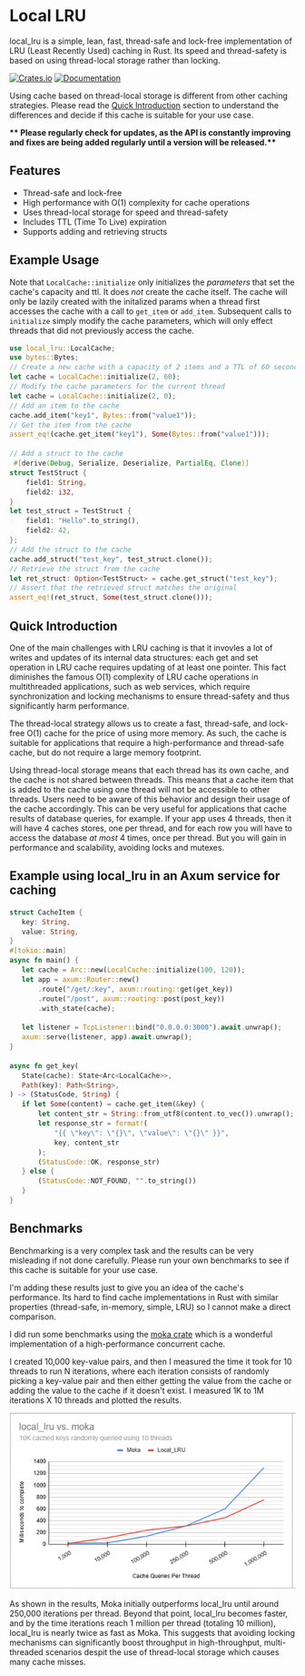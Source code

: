 # Local LRU

local_lru is a simple, lean, fast, thread-safe and lock-free implementation of LRU (Least Recently Used) caching in Rust. 
Its speed and thread-safety is based on using thread-local storage rather than locking. 

[![Crates.io](https://img.shields.io/crates/v/local_lru)](https://crates.io/crates/local_lru)
[![Documentation](https://docs.rs/local_lru/badge.svg)](https://docs.rs/local_lru)

Using cache based on thread-local storage is different from other caching strategies. Please read the [Quick Introduction](#quick-introduction) section to understand the differences and decide if this cache is suitable for your use case.

__** Please regularly check for updates, as the API is constantly improving and fixes are being added regularly until a version will be released.**__

## Features

- Thread-safe and lock-free
- High performance with O(1) complexity for cache operations
- Uses thread-local storage for speed and thread-safety
- Includes TTL (Time To Live) expiration
- Supports adding and retrieving structs

## Example Usage

Note that `LocalCache::initialize` only initializes the _parameters_ that set the cache's capacity and ttl. It does _not_ create the cache itself.
The cache will only be lazily created with the initalized params when a thread first accesses the cache with a call to `get_item` or `add_item`. Subsequent calls to `initialize` simply modify the cache parameters, which will only effect threads that did not previously access the cache.

```rust
use local_lru::LocalCache;  
use bytes::Bytes;
// Create a new cache with a capacity of 2 items and a TTL of 60 seconds 
let cache = LocalCache::initialize(2, 60);
// Modify the cache parameters for the current thread
let cache = LocalCache::initialize(2, 0);
// Add an item to the cache
cache.add_item("key1", Bytes::from("value1"));
// Get the item from the cache
assert_eq!(cache.get_item("key1"), Some(Bytes::from("value1")));

// Add a struct to the cache
 #[derive(Debug, Serialize, Deserialize, PartialEq, Clone)]
struct TestStruct {
    field1: String,
    field2: i32,
}
let test_struct = TestStruct {
    field1: "Hello".to_string(),
    field2: 42,
};
// Add the struct to the cache
cache.add_struct("test_key", test_struct.clone());
// Retrieve the struct from the cache
let ret_struct: Option<TestStruct> = cache.get_struct("test_key");
// Assert that the retrieved struct matches the original
assert_eq!(ret_struct, Some(test_struct.clone()));
```


## Quick Introduction

 One of the main challenges with LRU caching is that it invovles a lot of writes and updates of its internal data structures: each get and set operation in LRU cache requires updating of at least one pointer.
 This fact diminishes the famous O(1) complexity of LRU cache operations in multithreaded applications, such as web services, which require synchronization and locking mechanisms to ensure thread-safety and thus significantly harm performance.

 The thread-local strategy allows us to create a fast, thread-safe, and lock-free O(1) cache for the price of using more memory. As such, the cache is suitable for applications that require a high-performance and thread-safe cache, but do not require a large memory footprint.

Using thread-local storage means that each thread has its own cache, and the cache is not shared between threads. This means that a cache item that is added to the cache using one thread will not be accessible to other threads. Users need to be aware of this behavior and design their usage of the cache accordingly. This can be very useful for applications that cache results of database queries, for example. If your app uses 4 threads, then it will have 4 caches stores, one per thread, and for each row you will have to access the database _at most_ 4 times, once per thread. But you will gain in performance and scalability, avoiding locks and mutexes.

## Example using local_lru in an Axum service for caching

 ```rust
 struct CacheItem {
    key: String,
    value: String,
}
#[tokio::main]
async fn main() {
    let cache = Arc::new(LocalCache::initialize(100, 120));
    let app = axum::Router::new()
        .route("/get/:key", axum::routing::get(get_key))
        .route("/post", axum::routing::post(post_key))
        .with_state(cache);

    let listener = TcpListener::bind("0.0.0.0:3000").await.unwrap();
    axum::serve(listener, app).await.unwrap();
}

async fn get_key(
    State(cache): State<Arc<LocalCache>>,
    Path(key): Path<String>,
) -> (StatusCode, String) {
    if let Some(content) = cache.get_item(&key) {
        let content_str = String::from_utf8(content.to_vec()).unwrap();
        let response_str = format!(
            "{{ \"key\": \"{}\", \"value\": \"{}\" }}",
            key, content_str
        );
        (StatusCode::OK, response_str)
    } else {
        (StatusCode::NOT_FOUND, "".to_string())
    }
}
 ```

## Benchmarks

Benchmarking is a very complex task and the results can be very misleading if not done carefully. Please run your own benchmarks to see if this cache is suitable for your use case.   

I'm adding these results just to give you an idea of the cache's performance. Its hard to find cache implementations in Rust with similar properties (thread-safe, in-memory, simple, LRU) so I cannot make a direct comparison.   

I did run some benchmarks using the [moka crate](https://crates.io/crates/moka) which is a wonderful implementation of a high-performance concurrent cache.  

I created 10,000 key-value pairs, and then I measured the time it took for 10 threads to run N iterations, where each iteration consists of randomly picking a key-value pair and then either getting the value from the cache or adding the value to the cache if it doesn't exist.
I measured 1K to 1M iterations X 10 threads and plotted the results.

![benchmarks](assets/bench.png)

As shown in the results, Moka initially outperforms local_lru until around 250,000 iterations per thread. Beyond that point, local_lru becomes faster, and by the time iterations reach 1 million per thread (totaling 10 million), local_lru is nearly twice as fast as Moka. This suggests that avoiding locking mechanisms can significantly boost throughput in high-throughput, multi-threaded scenarios despit the use of thread-local storage which causes many cache misses. 
